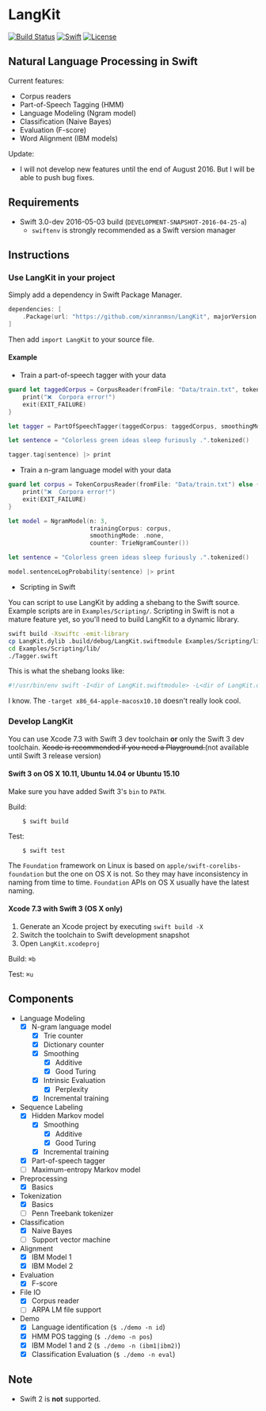 # LangKit

[![Build Status](https://travis-ci.org/xinranmsn/LangKit.svg?branch=master)](https://travis-ci.org/xinranmsn/LangKit)
[![Swift](https://img.shields.io/badge/Swift-3.0-blue.svg)](https://swift.org/download/#snapshots)
[![License](https://img.shields.io/badge/licence-UIUC-blue.svg)](https://github.com/xinranmsn/LangKit/blob/master/LICENSE)

## Natural Language Processing in Swift

Current features:
  * Corpus readers
  * Part-of-Speech Tagging (HMM)
  * Language Modeling (Ngram model)
  * Classification (Naive Bayes)
  * Evaluation (F-score)
  * Word Alignment (IBM models)

Update:
  * I will not develop new features until the end of August 2016. But I will be able to push bug fixes.

## Requirements

* Swift 3.0-dev 2016-05-03 build (`DEVELOPMENT-SNAPSHOT-2016-04-25-a`)
  - `swiftenv` is strongly recommended as a Swift version manager

## Instructions

### Use LangKit in your project

Simply add a dependency in Swift Package Manager.

```swift
dependencies: [
    .Package(url: "https://github.com/xinranmsn/LangKit", majorVersion: 0, minor: 2),
]
```

Then add `import LangKit` to your source file.

#### Example

* Train a part-of-speech tagger with your data
```swift
guard let taggedCorpus = CorpusReader(fromFile: "Data/train.txt", tokenizingWith: ^String.tagTokenized) else {
    print("❌  Corpora error!")
    exit(EXIT_FAILURE)
}

let tagger = PartOfSpeechTagger(taggedCorpus: taggedCorpus, smoothingMode: .goodTuring)

let sentence = "Colorless green ideas sleep furiously .".tokenized()

tagger.tag(sentence) |> print
```

* Train a n-gram language model with your data
```swift
guard let corpus = TokenCorpusReader(fromFile: "Data/train.txt") else {
    print("❌  Corpora error!")
    exit(EXIT_FAILURE)
}

let model = NgramModel(n: 3,
                       trainingCorpus: corpus,
                       smoothingMode: .none,
                       counter: TrieNgramCounter())

let sentence = "Colorless green ideas sleep furiously .".tokenized()

model.sentenceLogProbability(sentence) |> print
```

* Scripting in Swift

You can script to use LangKit by adding a shebang to the Swift source. Example scripts are in `Examples/Scripting/`. Scripting in Swift is not a mature feature yet, so you'll need to build LangKit to a dynamic library.
```bash
swift build -Xswiftc -emit-library
cp LangKit.dylib .build/debug/LangKit.swiftmodule Examples/Scripting/lib/
cd Examples/Scripting/lib/
./Tagger.swift
```

This is what the shebang looks like:

```bash
#!/usr/bin/env swift -I<dir of LangKit.swiftmodule> -L<dir of LangKit.dylib> -lLangKit -target x86_64-apple-macosx10.10
```

I know. The `-target x86_64-apple-macosx10.10` doesn't really look cool.

### Develop LangKit

You can use Xcode 7.3 with Swift 3 dev toolchain **or** only the Swift 3 dev toolchain. ~~Xcode is recommended if you need a Playground.~~(not available until Swift 3 release version)

#### Swift 3 on OS X 10.11, Ubuntu 14.04 or Ubuntu 15.10

Make sure you have added Swift 3's `bin` to `PATH`.

Build:
```
    $ swift build
```

Test:
```
    $ swift test
```

The `Foundation` framework on Linux is based on `apple/swift-corelibs-foundation` but the one on OS X is not. So they may have inconsistency in naming from time to time. `Foundation` APIs on OS X usually have the latest naming.

#### Xcode 7.3 with Swift 3 (OS X only) ###

1. Generate an Xcode project by executing `swift build -X`
2. Switch the toolchain to Swift development snapshot
3. Open `LangKit.xcodeproj`

Build: `⌘b`

Test: `⌘u`

## Components

- Language Modeling
  - [x] N-gram language model
    - [x] Trie counter
    - [x] Dictionary counter
    - [x] Smoothing
      - [x] Additive
      - [x] Good Turing
    - [x] Intrinsic Evaluation
      - [x] Perplexity
    - [x] Incremental training
- Sequence Labeling
  - [x] Hidden Markov model
    - [x] Smoothing
      - [x] Additive
      - [x] Good Turing
    - [x] Incremental training
  - [x] Part-of-speech tagger
  - [ ] Maximum-entropy Markov model
- Preprocessing
  - [x] Basics
- Tokenization
  - [x] Basics
  - [ ] Penn Treebank tokenizer
- Classification
  - [x] Naive Bayes
  - [ ] Support vector machine
- Alignment
  - [x] IBM Model 1
  - [x] IBM Model 2
- Evaluation
  - [x] F-score
- File IO
  - [x] Corpus reader
  - [ ] ARPA LM file support
- Demo
  - [x] Language identification (`$ ./demo -n id`)
  - [x] HMM POS tagging (`$ ./demo -n pos`)
  - [x] IBM Model 1 and 2 (`$ ./demo -n (ibm1|ibm2)`)
  - [x] Classification Evaluation (`$ ./demo -n eval`)

## Note

* Swift 2 is **not** supported.
